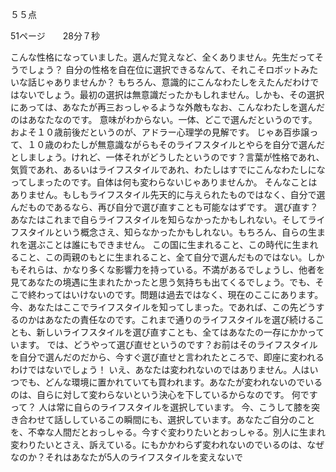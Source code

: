 ５５点


51ページ　　28分７秒

こんな性格になっていました。選んだ覚えなど、全くありません。先生だってそうでしょう？
自分の性格を自在位に選択できるなんて、それこそロボットみたいな話じゃありませんか？
もちろん、意識的にこんなわたしをえたんだわけではないでしょう。最初の選択は無意識だったかもしれません。しかも、その選択にあっては、あなたが再三おっしゃるような外敵もなお、こんなわたしを選んだのはあなたなのです。
意味がわからない。一体、どこで選んだというのです。
およそ１０歳前後だというのが、アドラー心理学の見解です。
じゃあ百歩譲って、１０歳のわたしが無意識ながらもそのライフスタイルとやらを自分で選んだとしましょう。けれど、一体それがどうしたというのです？言葉が性格であれ、気質であれ、あるいはライフスタイルであれ、わたしはすでにこんなわたしになってしまったのです。自体は何も変わらないじゃありませんか。
そんなことはありません。もしもライフスタイル先天的に与えられたものではなく、自分で選んだものであるなら、再び自分で選び直すことも可能なはずです。
選び直す？
あなたはこれまで自らライフスタイルを知らなかったかもしれない。そしてライフスタイルという概念さえ、知らなかったかもしれない。もちろん、自らの生まれを選ぶことは誰にもできません。
この国に生まれること、この時代に生まれること、この両親のもとに生まれること、全て自分で選んだものではない。しかもそれらは、かなり多くな影響力を持っている。不満があるでしょうし、他者を見てあなたの境遇に生まれたかったと思う気持ちも出てくるでしょう。でも、そこで終わってはいけないのです。問題は過去ではなく、現在のここにあります。
今、あなたはここでライフスタイルを知ってしまった。であれば、この先どうするのかはあなたの責任なのです。これまで通りのライフスタイルを選び続けることも、新しいライフスタイルを選び直すことも、全てはあなたの一存にかかっています。
では、どうやって選び直せというのです？お前はそのライフスタイルを自分で選んだのだから、今すぐ選び直せと言われたところで、即座に変われるわけではないでしょう！
いえ、あなたは変われないのではありません。人はいつでも、どんな環境に置かれていても買われます。あなたが変われないのでいるのは、自らに対して変わらないという決心を下しているからなのです。
何ですって？
人は常に自らのライフスタイルを選択しています。
今、こうして膝を突き合わせて話ししているこの瞬間にも、選択しています。あなたご自分のことを、不幸な人間だとおっしゃる。今すぐ変わりたいとおっしゃる。別人に生まれ変わりたいとさえ、訴えている。にもかかわらず変われないのでいるのは、なぜなのか？それはあなたが5人のライフスタイルを変えないで

























